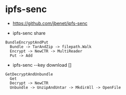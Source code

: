 # ipfs-senc

* https://github.com/jbenet/ipfs-senc

* ipfs-senc share <path-to-file-or-directory>

```
BundleEncryptAndPut
  Bundle -> TarAndZip -> filepath.Walk
  Encrypt -> NewCTR -> MultiReader
  Put -> Add
```

* ipfs-senc --key <secret-key> download <ipfs-link> [<local-destination-dir>]

```
GetDecryptAndUnbundle
  Get
  Decrypt -> NewCTR
  Unbundle -> UnzipAndUntar -> MkdirAll -> OpenFile
```
